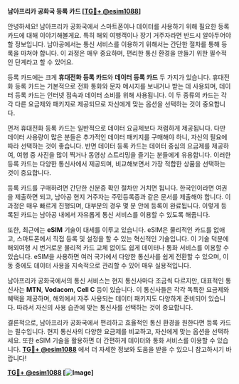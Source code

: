 **남아프리카 공화국 등록 카드 [[TG💪+ @esim1088](https://t.me/s/esim1088)]**

안녕하세요! 남아프리카 공화국에서 스마트폰이나 데이터를 사용하기 위해 필요한 등록 카드에 대해 이야기해볼게요. 특히 해외 여행객이나 장기 거주자라면 반드시 알아두어야 할 정보입니다. 남아공에서는 통신 서비스를 이용하기 위해서는 간단한 절차를 통해 등록을 마쳐야 합니다. 이 과정은 매우 중요하며, 편리한 통신 환경을 만들기 위한 필수적인 단계라고 할 수 있어요.

등록 카드에는 크게 **휴대전화 등록 카드**와 **데이터 등록 카드** 두 가지가 있습니다. 휴대전화 등록 카드는 기본적으로 전화 통화와 문자 메시지를 보내거나 받는 데 사용되며, 데이터 등록 카드는 인터넷 접속과 데이터 소비를 위해 사용됩니다. 이 두 종류의 카드는 각각 다른 요금제와 패키지로 제공되므로 자신에게 맞는 옵션을 선택하는 것이 중요합니다.

먼저 휴대전화 등록 카드는 일반적으로 데이터 요금제보다 저렴하게 제공됩니다. 다만 데이터 사용량이 많은 분들은 추가적인 데이터 패키지를 구매해야 하니, 자신의 필요에 따라 선택하는 것이 좋습니다. 반면 데이터 등록 카드는 데이터 중심의 요금제를 제공하여, 여행 중 사진을 많이 찍거나 동영상 스트리밍을 즐기는 분들에게 유용합니다. 이러한 등록 카드는 다양한 통신사에서 제공되며, 비교해보면서 가장 적합한 상품을 선택하는 것이 중요합니다.

등록 카드를 구매하려면 간단한 신분증 확인 절차만 거치면 됩니다. 한국인이라면 여권을 제출하면 되고, 남아공 현지 거주자는 주민등록증과 같은 문서를 제출해야 합니다. 이 과정은 매우 빠르게 진행되며, 대부분의 경우 몇 분 안에 등록이 완료됩니다. 이렇게 등록된 카드는 남아공 내에서 자유롭게 통신 서비스를 이용할 수 있도록 해줍니다.

또한, 최근에는 **eSIM** 기술이 대세를 이루고 있습니다. eSIM은 물리적인 카드를 없애고, 스마트폰에서 직접 등록 및 설정을 할 수 있는 혁신적인 기술입니다. 이 기술 덕분에 해외여행 시 번거로운 물리적 카드 교체 없이도 쉽게 데이터나 통화 서비스를 이용할 수 있습니다. eSIM을 사용하면 여러 국가에서 다양한 통신사를 쉽게 전환할 수 있으며, 이동 중에도 데이터 사용을 지속적으로 관리할 수 있어 매우 실용적입니다.

남아프리카 공화국에서의 통신 서비스는 현지 통신사마다 조금씩 다르지만, 대표적인 통신사는 **MTN**, **Vodacom**, **Cell C** 등이 있습니다. 이 통신사들은 각각 독특한 요금제와 혜택을 제공하며, 해외에서 자주 사용되는 데이터 패키지도 다양하게 준비되어 있습니다. 따라서 자신의 사용 습관에 맞는 통신사를 선택하는 것이 중요합니다.

결론적으로, 남아프리카 공화국에서 편리하고 효율적인 통신 환경을 원한다면 등록 카드는 필수입니다. 현지 통신사의 다양한 요금제를 비교하고, 자신에게 맞는 옵션을 선택하세요. 또한 eSIM 기술을 활용하면 더 간편하게 데이터와 통화 서비스를 이용할 수 있습니다. **[TG💪+ @esim1088](https://t.me/s/esim1088)** 에서 더 자세한 정보와 도움을 받을 수 있으니 참고하시기 바랍니다!

**[TG💪+ @esim1088](https://t.me/s/esim1088) [![Image](https://i.postimg.cc/Y0z9fWf4/image.png)]**